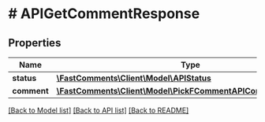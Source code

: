 # # APIGetCommentResponse

## Properties

Name | Type | Description | Notes
------------ | ------------- | ------------- | -------------
**status** | [**\FastComments\Client\Model\APIStatus**](APIStatus.md) |  |
**comment** | [**\FastComments\Client\Model\PickFCommentAPICommentFieldsKeys**](PickFCommentAPICommentFieldsKeys.md) |  |

[[Back to Model list]](../../README.md#models) [[Back to API list]](../../README.md#endpoints) [[Back to README]](../../README.md)
